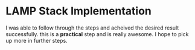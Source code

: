 # LAMP Stack Implementation
I was able to follow through the steps and acheived the desired result successfully. this is a **practical** step and is really awesome. I hope to pick up more in further steps.

